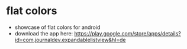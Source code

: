 # flat colors

* showcase of flat colors for android
* download the app here: https://play.google.com/store/apps/details?id=com.journaldev.expandablelistview&hl=de
